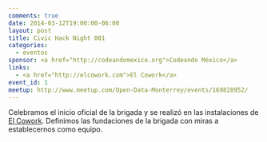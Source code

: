 ```yaml
---
comments: true
date: 2014-03-12T19:00:00-06:00
layout: post
title: Civic Hack Night 001
categories:
  - eventos
sponsor: <a href="http://codeandomexico.org">Codeando México</a>
links:
  - <a href="http://elcowork.com">El Cowork</a>
event_id: 1
meetup: http://www.meetup.com/Open-Data-Monterrey/events/169828952/
---
```


Celebramos el inicio oficial de la brigada y se realizó en las instalaciones de
[El Cowork][]. Definimos las fundaciones de la brigada con miras a establecernos
como equipo.

[El Cowork]: http://elcowork.com
